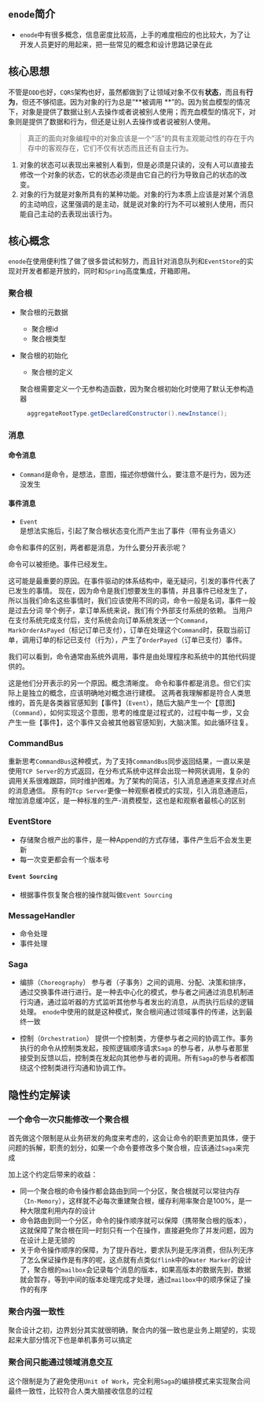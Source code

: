 ## `enode`简介

-  `enode`中有很多概念，信息密度比较高，上手的难度相应的也比较大，为了让开发人员更好的用起来，把一些常见的概念和设计思路记录在此

## 核心思想

不管是`DDD`也好，`CQRS`架构也好，虽然都做到了让领域对象不仅有**状态**，而且有**行为**，但还不够彻底。因为对象的行为总是“**被调用
**”的。因为贫血模型的情况下，对象是提供了数据让别人去操作或者说被别人使用；而充血模型的情况下，对象则是提供了数据和行为，但还是让别人去操作或者说被别人使用。

> 真正的面向对象编程中的对象应该是一个”活“的具有主观能动性的存在于内存中的客观存在，它们不仅有状态而且还有自主行为。

1. 对象的状态可以表现出来被别人看到，但是必须是只读的，没有人可以直接去修改一个对象的状态，它的状态必须是由它自己的行为导致自己的状态的改变。
2. 对象的行为就是对象所具有的某种功能。对象的行为本质上应该是对某个消息的主动响应，这里强调的是主动，就是说对象的行为不可以被别人使用，而只能自己主动的去表现出该行为。

## 核心概念

`enode`在使用便利性了做了很多尝试和努力，而且针对消息队列和`EventStore`的实现对开发者都是开放的，同时和`Spring`高度集成，开箱即用。

### 聚合根
- 聚合根的元数据
  - 聚合根id
  - 聚合根类型
- 聚合根的初始化
  - 聚合根的定义

  聚合根需要定义一个无参构造函数，因为聚合根初始化时使用了默认无参构造器
  ```java
    aggregateRootType.getDeclaredConstructor().newInstance();
  ```

### 消息

#### 命令消息
- `Command`是命令，是想法，意图，描述你想做什么，要注意不是行为，因为还没发生

#### 事件消息
- `Event`是想法实施后，引起了聚合根状态变化而产生出了事件（带有业务语义）

命令和事件的区别，两者都是消息，为什么要分开表示呢？

命令可以被拒绝。事件已经发生。

这可能是最重要的原因。在事件驱动的体系结构中，毫无疑问，引发的事件代表了已发生的事情。
现在，因为命令是我们想要发生的事情，并且事件已经发生了，所以当我们命名这些事情时，我们应该使用不同的词，命令一般是名词，事件一般是过去分词
举个例子，拿订单系统来说，我们有个外部支付系统的依赖。
当用户在支付系统完成支付后，支付系统会向订单系统发送一个`Command`，`MarkOrderAsPayed`（标记订单已支付），订单在处理这个`Command`时，获取当前订单，调用订单的标记已支付（行为），产生了`OrderPayed`（订单已支付）事件。

我们可以看到，命令通常由系统外调用，事件是由处理程序和系统中的其他代码提供的。

这是他们分开表示的另一个原因。概念清晰度。
命令和事件都是消息。但它们实际上是独立的概念，应该明确地对概念进行建模。
这两者我理解都是符合人类思维的，首先是各类器官感知到【事件】（`Event`），随后大脑产生一个【意图】（`Command`），如何实现这个意图，思考的维度是过程式的，过程中每一步，又会产生一些【事件】，这个事件又会被其他器官感知到，大脑决策。如此循环往复。

### CommandBus
重新思考`CommandBus`这种模式，为了支持`CommandBus`同步返回结果，一直以来是使用`TCP Server`的方式返回，在分布式系统中这样会出现一种网状调用，复杂的调用关系很难跟踪，同时维护困难。为了架构的简洁，引入消息通道来支撑点对点的消息通信。
原有的`Tcp Server`更像一种观察者模式的实现，引入消息通道后，增加消息缓冲区，是一种标准的生产-消费模型，这也是和观察者最核心的区别

### EventStore
- 存储聚合根产出的事件，是一种Append的方式存储，事件产生后不会发生更新
- 每一次变更都会有一个版本号

#### `Event Sourcing`
- 根据事件恢复聚合根的操作就叫做`Event Sourcing`

### MessageHandler
- 命令处理
- 事件处理

### Saga
- 编排（`Choreography`）
  参与者（子事务）之间的调用、分配、决策和排序，通过交换事件进行进行。是一种去中心化的模式，参与者之间通过消息机制进行沟通，通过监听器的方式监听其他参与者发出的消息，从而执行后续的逻辑处理。
  `enode`中使用的就是这种模式，聚合根间通过领域事件的传递，达到最终一致

- 控制（`Orchestration`）
  提供一个控制类，方便参与者之间的协调工作。事务执行的命令从控制类发起，按照逻辑顺序请求`Saga`
  的参与者，从参与者那里接受到反馈以后，控制类在发起向其他参与者的调用。所有`Saga`的参与者都围绕这个控制类进行沟通和协调工作。

## 隐性约定解读
### 一个命令一次只能修改一个聚合根
首先做这个限制是从业务研发的角度来考虑的，这会让命令的职责更加具体，便于问题的拆解，职责的划分，如果一个命令要修改多个聚合根，应该通过`Saga`来完成

加上这个约定后带来的收益：
- 同一个聚合根的命令操作都会路由到同一个分区，聚合根就可以常驻内存（`In-Memory`），这样就不必每次重建聚合根，缓存利用率聚合是100%，是一种大限度利用内存的设计
- 命令路由到同一个分区，命令的操作顺序就可以保障（携带聚合根的版本），这就保障了聚合根在同一时刻只有一个在操作，直接避免你了并发问题，因为在设计上是无锁的
- 关于命令操作顺序的保障，为了提升吞吐，要求队列是无序消费，但队列无序了怎么保证操作是有序的呢，这点就有点类似`flink`中的`Water Marker`的设计了，聚合根的`mailbox`会记录每个消息的版本，如果高版本的数据先到，数据就会暂存，等到中间的版本处理完成才处理，通过`mailbox`中的顺序保证了操作的有序

### 聚合内强一致性
聚合设计之初，边界划分其实就很明确，聚合内的强一致也是业务上期望的，实现起来大部分情况下也是单机事务可以搞定

### 聚合间只能通过领域消息交互
这个限制是为了避免使用`Unit of Work`，完全利用`Saga`的编排模式来实现聚合间最终一致性，比较符合人类大脑接收信息的过程